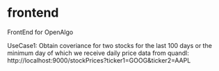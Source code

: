 # frontend
FrontEnd for OpenAlgo

UseCase1: Obtain coveriance for two stocks for the last 100 days or the minimum day of which we receive daily price data from quandl:
http://localhost:9000/stockPrices?ticker1=GOOG&ticker2=AAPL
